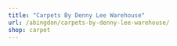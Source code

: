 ```yaml
---
title: "Carpets By Denny Lee Warehouse"
url: /abingdon/carpets-by-denny-lee-warehouse/
shop: carpet
---
```

